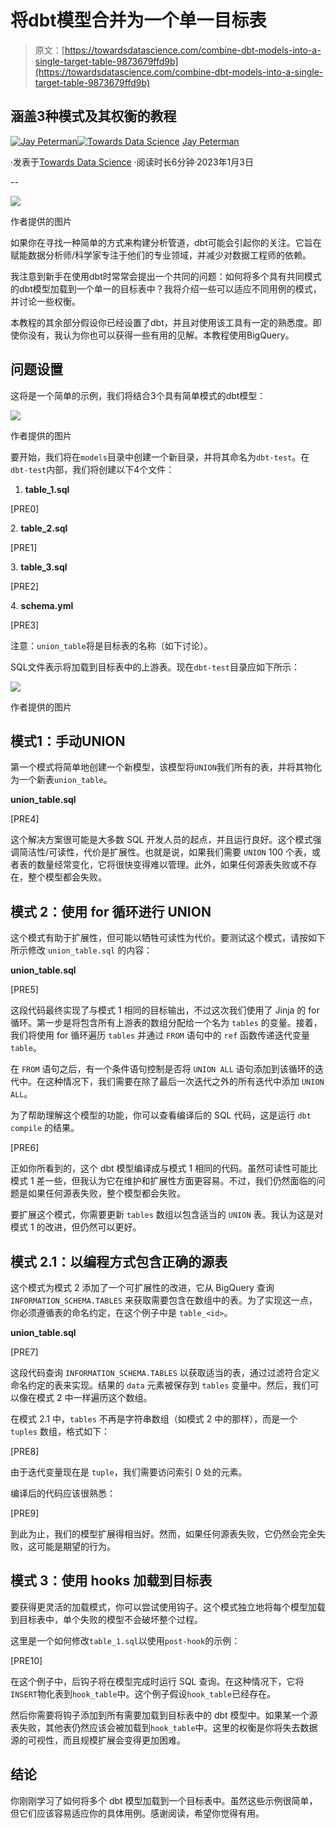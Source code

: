 # 将dbt模型合并为一个单一目标表

> 原文：[https://towardsdatascience.com/combine-dbt-models-into-a-single-target-table-9873679ffd9b](https://towardsdatascience.com/combine-dbt-models-into-a-single-target-table-9873679ffd9b)

## 涵盖3种模式及其权衡的教程

[](https://medium.com/@jaypeterman?source=post_page-----9873679ffd9b--------------------------------)[![Jay Peterman](../Images/94587c88cb7981fa58fa8137d27b9588.png)](https://medium.com/@jaypeterman?source=post_page-----9873679ffd9b--------------------------------)[](https://towardsdatascience.com/?source=post_page-----9873679ffd9b--------------------------------)[![Towards Data Science](../Images/a6ff2676ffcc0c7aad8aaf1d79379785.png)](https://towardsdatascience.com/?source=post_page-----9873679ffd9b--------------------------------) [Jay Peterman](https://medium.com/@jaypeterman?source=post_page-----9873679ffd9b--------------------------------)

·发表于[Towards Data Science](https://towardsdatascience.com/?source=post_page-----9873679ffd9b--------------------------------) ·阅读时长6分钟·2023年1月3日

--

![](../Images/d7f8c181012add6ebd4d042b7666b54b.png)

作者提供的图片

如果你在寻找一种简单的方式来构建分析管道，dbt可能会引起你的关注。它旨在赋能数据分析师/科学家专注于他们的专业领域，并减少对数据工程师的依赖。

我注意到新手在使用dbt时常常会提出一个共同的问题：如何将多个具有共同模式的dbt模型加载到一个单一的目标表中？我将介绍一些可以适应不同用例的模式，并讨论一些权衡。

本教程的其余部分假设你已经设置了dbt，并且对使用该工具有一定的熟悉度。即使你没有，我认为你也可以获得一些有用的见解。本教程使用BigQuery。

## 问题设置

这将是一个简单的示例，我们将结合3个具有简单模式的dbt模型：

![](../Images/7ce2303591b0d0b5a9f9266b391aaeec.png)

作者提供的图片

要开始，我们将在`models`目录中创建一个新目录，并将其命名为`dbt-test`。在`dbt-test`内部，我们将创建以下4个文件：

1.  **table_1.sql**

[PRE0]

2\. **table_2.sql**

[PRE1]

3\. **table_3.sql**

[PRE2]

4\. **schema.yml**

[PRE3]

注意：`union_table`将是目标表的名称（如下讨论）。

SQL文件表示将加载到目标表中的上游表。现在`dbt-test`目录应如下所示：

![](../Images/a5492044692d558ec7adc57837762d20.png)

作者提供的图片

## 模式1：手动UNION

第一个模式将简单地创建一个新模型，该模型将`UNION`我们所有的表，并将其物化为一个新表`union_table`。

**union_table.sql**

[PRE4]

这个解决方案很可能是大多数 SQL 开发人员的起点，并且运行良好。这个模式强调简洁性/可读性，代价是扩展性。也就是说，如果我们需要 `UNION` 100 个表，或者表的数量经常变化，它将很快变得难以管理。此外，如果任何源表失败或不存在，整个模型都会失败。

## 模式 2：使用 for 循环进行 UNION

这个模式有助于扩展性，但可能以牺牲可读性为代价。要测试这个模式，请按如下所示修改 `union_table.sql` 的内容：

**union_table.sql**

[PRE5]

这段代码最终实现了与模式 1 相同的目标输出，不过这次我们使用了 Jinja 的 for 循环。第一步是将包含所有上游表的数组分配给一个名为 `tables` 的变量。接着，我们将使用 for 循环遍历 `tables` 并通过 `FROM` 语句中的 `ref` 函数传递迭代变量 `table`。

在 `FROM` 语句之后，有一个条件语句控制是否将 `UNION ALL` 语句添加到该循环的迭代中。在这种情况下，我们需要在除了最后一次迭代之外的所有迭代中添加 `UNION ALL`。

为了帮助理解这个模型的功能，你可以查看编译后的 SQL 代码，这是运行 `dbt compile` 的结果。

[PRE6]

正如你所看到的，这个 dbt 模型编译成与模式 1 相同的代码。虽然可读性可能比模式 1 差一些，但我认为它在维护和扩展性方面更容易。不过，我们仍然面临的问题是如果任何源表失败，整个模型都会失败。

要扩展这个模式，你需要更新 `tables` 数组以包含适当的 `UNION` 表。我认为这是对模式 1 的改进，但仍然可以更好。

## 模式 2.1：以编程方式包含正确的源表

这个模式为模式 2 添加了一个可扩展性的改进，它从 BigQuery 查询 `INFORMATION_SCHEMA.TABLES` 来获取需要包含在数组中的表。为了实现这一点，你必须遵循表的命名约定，在这个例子中是 `table_<id>`。

**union_table.sql**

[PRE7]

这段代码查询 `INFORMATION_SCHEMA.TABLES` 以获取适当的表，通过过滤符合定义命名约定的表来实现。结果的 `data` 元素被保存到 `tables` 变量中。然后，我们可以像在模式 2 中一样遍历这个数组。

在模式 2.1 中，`tables` 不再是字符串数组（如模式 2 中的那样），而是一个 `tuples` 数组，格式如下：

[PRE8]

由于迭代变量现在是 `tuple`，我们需要访问索引 0 处的元素。

编译后的代码应该很熟悉：

[PRE9]

到此为止，我们的模型扩展得相当好。然而，如果任何源表失败，它仍然会完全失败，这可能是期望的行为。

## 模式 3：使用 hooks 加载到目标表

要获得更灵活的加载模式，你可以尝试使用钩子。这个模式独立地将每个模型加载到目标表中，单个失败的模型不会破坏整个过程。

这里是一个如何修改`table_1.sql`以使用`post-hook`的示例：

[PRE10]

在这个例子中，后钩子将在模型完成时运行 SQL 查询。在这种情况下，它将`INSERT`物化表到`hook_table`中。这个例子假设`hook_table`已经存在。

然后你需要将钩子添加到所有需要加载到目标表中的 dbt 模型中。如果某一个源表失败，其他表仍然应该会被加载到`hook_table`中。这里的权衡是你将失去数据源的可视性，而且规模扩展会变得更加困难。

## 结论

你刚刚学习了如何将多个 dbt 模型加载到一个目标表中。虽然这些示例很简单，但它们应该容易适应你的具体用例。感谢阅读，希望你觉得有用。
